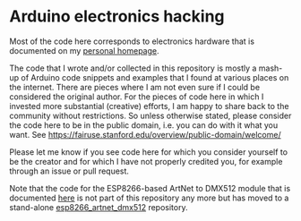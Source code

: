 # Arduino electronics hacking

Most of the code here corresponds to electronics hardware that is documented on my [personal homepage](http://robertoostenveld.nl/category/arduino/).

The code that I wrote and/or collected in this repository is mostly a mash-up of Arduino code snippets and examples that I found at various places on the internet. There are pieces where I am not even sure if I could be considered the original author. For the pieces of code here in which I invested more substantial (creative) efforts, I am happy to share back to the community without restrictions. So unless otherwise stated, please consider the code here to be in the public domain, i.e. you can do with it what you want. See https://fairuse.stanford.edu/overview/public-domain/welcome/

Please let me know if you see code here for which you consider yourself to be the creator and for which I have not properly credited you, for example through an issue or pull request.

Note that the code for the ESP8266-based ArtNet to DMX512 module that is documented [here](https://robertoostenveld.nl/art-net-to-dmx512-with-esp8266/) is not part of this repository any more but has moved to a stand-alone [esp8266_artnet_dmx512](https://github.com/robertoostenveld/esp8266_artnet_dmx512) repository.
